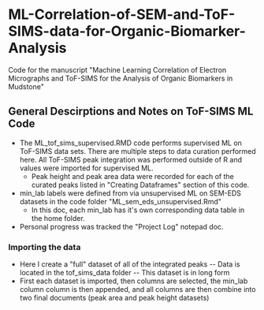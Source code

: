 # ML-Correlation-of-SEM-and-ToF-SIMS-data-for-Organic-Biomarker-Analysis
Code for the manuscript "Machine Learning Correlation of Electron Micrographs and ToF-SIMS  for the Analysis of Organic Biomarkers in Mudstone"

## General Descirptions and Notes on ToF-SIMS ML Code

- The ML_tof_sims_supervised.RMD code performs supervised ML on ToF-SIMS data sets. There are multiple steps to data curation performed here. All ToF-SIMS peak integration was performed outside of R and values were imported for supervised ML. 
  - Peak height and peak area data were recorded for each of the curated peaks listed in "Creating Dataframes" section of this code.  
- min_lab labels were defined from via unsupervised ML on SEM-EDS datasets in the code folder "ML_sem_eds_unsupervised.Rmd"
  - In this doc, each min_lab has it's own corresponding data table in the home folder. 
- Personal progress was tracked the "Project Log" notepad doc. 

### Importing the data

- Here I create a "full" dataset of all of the integrated peaks
-- Data is located in the tof_sims_data folder
-- This dataset is in long form
-  First each dataset is imported, then columns are selected, the min_lab column column is then appended, and all columns are then combine into two final documents (peak area and peak height datasets)
